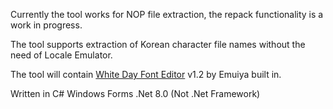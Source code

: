 Currently the tool works for NOP file extraction, the repack functionality is a work in progress.

The tool supports extraction of Korean character file names without the need of Locale Emulator.

The tool will contain [White Day Font Editor](https://github.com/emuyia/wd-fonteditor) v1.2 by Emuiya built in.

Written in C# Windows Forms .Net 8.0 (Not .Net Framework)
